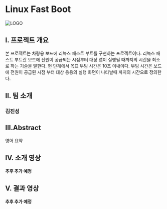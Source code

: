 
# **Linux Fast Boot**
![LOGO](https://cyberperseus.com/wp-content/uploads/2019/07/Perseus-logo-web.png)

## **I. 프로젝트 개요**
본 프로젝트는 차량용 보드에 리눅스 패스트 부트를 구현하는 프로젝트이다.
리눅스 패스트 부트란 보드에 전원이 공급되는 시점부터 대상 앱이 실행될 때까지의 시간을 최소로 하는 기술을 말한다.
현 단계에서 목표 부팅 시간은 10초 이내이다.
부팅 시간은 보드에 전원이 공급된 시점 부터 대상 응용의 실행 화면이 나타날때 까지의 시간으로 정의한다.
## **II. 팀 소개**
### **김진성**
## **III.Abstract**
영어 요약
## **IV. 소개 영상**
**추후 추가 예정**
## **V. 결과 영상**
**추후 추가 예정**
